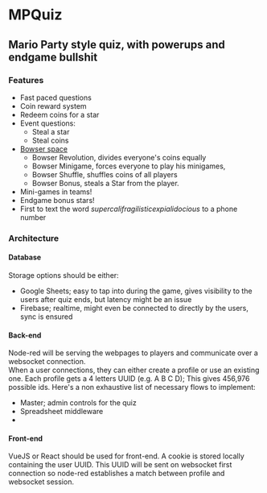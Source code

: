 # MPQuiz
## Mario Party style quiz, with powerups and endgame bullshit

### Features
- Fast paced questions
- Coin reward system
- Redeem coins for a star
- Event questions:
  - Steal a star
  - Steal coins
- [Bowser space](https://www.mariowiki.com/Mario_Party_5#Normal_spaces)
  - Bowser Revolution, divides everyone's coins equally
  - Bowser Minigame, forces everyone to play his minigames,
  - Bowser Shuffle, shuffles coins of all players
  - Bowser Bonus, steals a Star from the player.
- Mini-games in teams!
- Endgame bonus stars!
- First to text the word *supercalifragilisticexpialidocious* to a phone number

### Architecture

#### Database
Storage options should be either:
- Google Sheets; easy to tap into during the game, gives visibility to the users after quiz ends, but latency might be an issue
- Firebase; realtime, might even be connected to directly by the users, sync is ensured

#### Back-end
Node-red will be serving the webpages to players and communicate over a websocket connection.  
When a user connections, they can either create a profile or use an existing one.
Each profile gets a 4 letters UUID (e.g. A B C D); This gives 456,976 possible ids.
Here's a non exhaustive list of necessary flows to implement:
- Master; admin controls for the quiz
- Spreadsheet middleware
- 

#### Front-end
VueJS or React should be used for front-end.
A cookie is stored locally containing the user UUID. This UUID will be sent on websocket first connection so node-red establishes a match between profile and websocket session.
